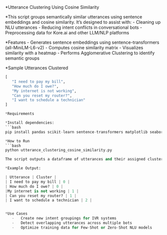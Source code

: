 *Utterance Clustering Using Cosine Similarity

*This script groups semantically similar utterances using sentence embeddings and cosine similarity. It’s designed to assist with:
	-	Cleaning up NLU utterances
	-	Reducing intent conflicts in conversational bots
	-	Preprocessing data for Kore.ai and other LLM/NLP platforms

 *Features
	-	Generates sentence embeddings using sentence-transformers (all-MiniLM-L6-v2)
	-	Computes cosine similarity matrix
	-	Visualizes similarity with a heatmap
	-	Performs Agglomerative Clustering to identify semantic groups

 *Sample Utterances Clustered
 ```python
[
    "I need to pay my bill",
    "How much do I owe?",
    "My internet is not working",
    "Can you reset my router?",
    "I want to schedule a technician"
]

*Requirements

*Install dependencies:
```bash
pip install pandas scikit-learn sentence-transformers matplotlib seaborn

*How to Run
```bash
python utterance_clustering_cosine_similarity.py

 The script outputs a dataframe of utterances and their assigned cluster, and generates a cosine similarity heatmap for visual inspection.

*Example Output:

| Utterance | Cluster |
| I need to pay my bill | 0 |
| How much do I owe? | 0 |
|My internet is not working | 1 |
| Can you reset my router? | 1 |
| I want to schedule a technician | 2 |


*Use Cases
	-	Create new intent groupings for IVR systems
	-	Detect overlapping utterances across multiple bots
	-	Optimize training data for Few-Shot or Zero-Shot NLU models
